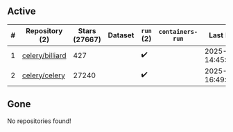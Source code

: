 ## Active
| # | Repository (2) | Stars (27667) | Dataset | `run` (2) | `containers-run` | Last Modified |
| --- | --- | --- | --- | --- | --- | --- |
| 1 | [celery/billiard](https://github.com/celery/billiard) | 427 |  | :heavy_check_mark: |  | 2025-09-20 14:45:16+00:00 |
| 2 | [celery/celery](https://github.com/celery/celery) | 27240 |  | :heavy_check_mark: |  | 2025-09-22 16:49:44+00:00 |

## Gone
No repositories found!
